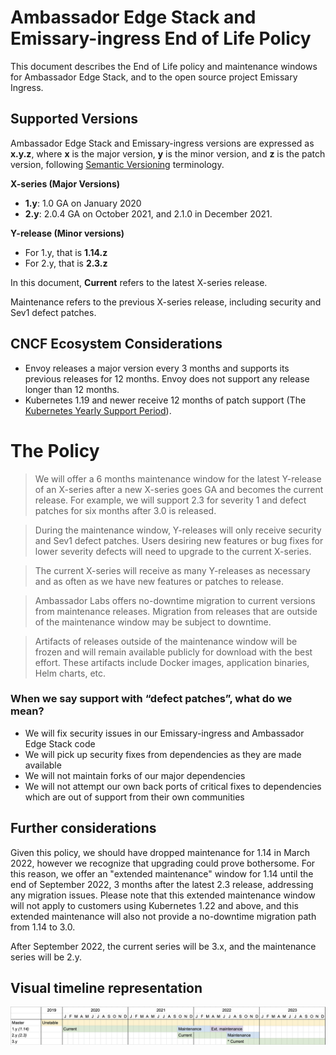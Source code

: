 # Ambassador Edge Stack and Emissary-ingress End of Life Policy

This document describes the End of Life policy and maintenance windows for Ambassador Edge Stack, and to the open source project Emissary Ingress.

## Supported Versions

Ambassador Edge Stack and Emissary-ingress versions are expressed as **x.y.z**, where **x** is the major version, **y** is the minor version, and **z** is the patch version, following [Semantic Versioning](https://semver.org/) terminology.

**X-series (Major Versions)**

- **1.y**: 1.0 GA on January 2020
- **2.y**: 2.0.4 GA on October 2021, and 2.1.0 in December 2021.

**Y-release (Minor versions)**

- For 1.y, that is **1.14.z**
- For 2.y, that is **2.3.z**

In this document, **Current** refers to the latest X-series release.

Maintenance refers to the previous X-series release, including security and Sev1 defect patches.

## CNCF Ecosystem Considerations

- Envoy releases a major version every 3 months and supports its previous releases for 12 months. Envoy does not support any release longer than 12 months.
- Kubernetes 1.19 and newer receive 12 months of patch support (The [Kubernetes Yearly Support Period](https://github.com/kubernetes/enhancements/blob/master/keps/sig-release/1498-kubernetes-yearly-support-period/README.md)).

# The Policy

> We will offer a 6 months maintenance window for the latest Y-release of an X-series after a new X-series goes GA and becomes the current release. For example, we will support 2.3 for severity 1 and defect patches for six months after 3.0 is released.
> 

> During the maintenance window, Y-releases will only receive security and Sev1 defect patches. Users desiring new features or bug fixes for lower severity defects will need to upgrade to the current X-series.
> 

> The current X-series will receive as many Y-releases as necessary and as often as we have new features or patches to release.
> 

> Ambassador Labs offers no-downtime migration to current versions from maintenance releases. Migration from releases that are outside of the maintenance window may be subject to downtime.
> 

> Artifacts of releases outside of the maintenance window will be frozen and will remain available publicly for download with the best effort. These artifacts include Docker images, application binaries, Helm charts, etc.
> 

### When we say support with “defect patches”, what do we mean?

- We will fix security issues in our Emissary-ingress and Ambassador Edge Stack code
- We will pick up security fixes from dependencies as they are made available
- We will not maintain forks of our major dependencies
- We will not attempt our own back ports of critical fixes to dependencies which are out of support from their own communities

## Further considerations

Given this policy, we should have dropped maintenance for 1.14 in March 2022, however we recognize that upgrading could prove bothersome. For this reason, we offer an "extended maintenance" window for 1.14 until the end of September 2022, 3 months after the latest 2.3 release, addressing any migration issues. Please note that this extended maintenance window will not apply to customers using Kubernetes 1.22 and above, and this extended maintenance will also not provide a no-downtime migration path from 1.14 to 3.0.

After September 2022, the current series will be 3.x, and the maintenance series will be 2.y. 

## Visual timeline representation

![Timeline](../images/timeline.png)
